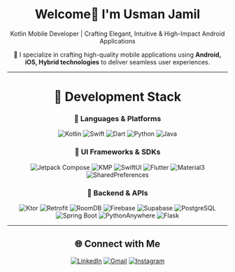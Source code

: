 <div align="center">

# Welcome👋 I'm Usman Jamil

Kotlin Mobile Developer | Crafting Elegant, Intuitive & High-Impact Android Applications

🔧 I specialize in crafting high-quality mobile applications using **Android, iOS, Hybrid technologies** to deliver seamless user experiences.

---



# 🚀 Development Stack

### 🧠 Languages & Platforms  
![Kotlin](https://img.shields.io/badge/Kotlin-7F52FF?style=for-the-badge&logo=kotlin&logoColor=white)
![Swift](https://img.shields.io/badge/Swift-FA7343?style=for-the-badge&logo=swift&logoColor=white)
![Dart](https://img.shields.io/badge/Dart-0175C2?style=for-the-badge&logo=dart&logoColor=white)
![Python](https://img.shields.io/badge/Python-3776AB?style=for-the-badge&logo=python&logoColor=white)
![Java](https://img.shields.io/badge/Java-E76F00?style=for-the-badge&logo=openjdk&logoColor=white)


### 📱 UI Frameworks & SDKs  
![Jetpack Compose](https://img.shields.io/badge/Jetpack%20Compose-4285F4?style=for-the-badge&logo=android&logoColor=white)
![KMP](https://img.shields.io/badge/KMM/KMP-5D4BE0?style=for-the-badge&logo=kotlin&logoColor=white)
![SwiftUI](https://img.shields.io/badge/SwiftUI-2D2D2D?style=for-the-badge&logo=apple&logoColor=white)
![Flutter](https://img.shields.io/badge/Flutter-02569B?style=for-the-badge&logo=flutter&logoColor=white)
![Material3](https://img.shields.io/badge/Material%203-6200EA?style=for-the-badge&logo=material-design&logoColor=white)
![SharedPreferences](https://img.shields.io/badge/SharedPreferences-9C27B0?style=for-the-badge&logo=android&logoColor=white)


### 🔌 Backend & APIs  
![Ktor](https://img.shields.io/badge/Ktor-3F51B5?style=for-the-badge&logo=kotlin&logoColor=white)
![Retrofit](https://img.shields.io/badge/Retrofit-1976D2?style=for-the-badge&logo=android&logoColor=white)
![RoomDB](https://img.shields.io/badge/Room%20DB-A1887F?style=for-the-badge&logo=sqlite&logoColor=white)
![Firebase](https://img.shields.io/badge/Firebase-FFCA28?style=for-the-badge&logo=firebase&logoColor=black)
![Supabase](https://img.shields.io/badge/Supabase-3ECF8E?style=for-the-badge&logo=supabase&logoColor=black)
![PostgreSQL](https://img.shields.io/badge/PostgreSQL-336791?style=for-the-badge&logo=postgresql&logoColor=white)
![Spring Boot](https://img.shields.io/badge/Spring%20Boot-6DB33F?style=for-the-badge&logo=springboot&logoColor=white)
![PythonAnywhere](https://img.shields.io/badge/PythonAnywhere-00B8D4?style=for-the-badge&logo=python&logoColor=white)
![Flask](https://img.shields.io/badge/Flask-000000?style=for-the-badge&logo=flask&logoColor=white)

---

## 🌐 Connect with Me

[![LinkedIn](https://img.shields.io/badge/LinkedIn-0A66C2?style=for-the-badge&logo=linkedin&logoColor=white)](https://www.linkedin.com/in/usman-jamil-65a56a2b8)
[![Gmail](https://img.shields.io/badge/Gmail-D14836?style=for-the-badge&logo=gmail&logoColor=white)](mailto:uch10654321@gmail.com)
[![Instagram](https://img.shields.io/badge/Instagram-E4405F?style=for-the-badge&logo=instagram&logoColor=white)](https://www.instagram.com/osmanjamil65/)











</div>



